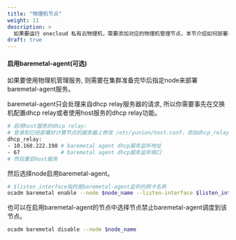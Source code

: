 ```yaml
---
title: "物理机节点"
weight: 11
description: >
  如果要运行 onecloud 私有云物理机，需要添加对应的物理机管理节点，本节介绍如何部署相应组件
draft: true
---
```


#### 启用baremetal-agent(可选)

如果要使用物理机管理服务, 则需要在集群准备完毕后指定node来部署baremetal-agent服务。

baremetal-agent只会处理来自dhcp relay服务器的请求, 所以你需要事先在交换机配置dhcp relay或者使用host服务的dhcp relay功能。

```bash
# 启用host服务的dhcp relay:
# 登录到已经部署好计算节点的服务器上修改 /etc/yunion/host.conf，添加dhcp_relay配置项：
dhcp_relay:
- 10.168.222.198 # baremetal agent dhcp服务监听地址
- 67             # baremetal agent dhcp服务监听端口
# 然后重启host服务
```

然后选择node启用baremetal-agent。
```bash
# $listen_interface指的是baremetal-agent监听的网卡名称
ocadm baremetal enable --node $node_name --listen-interface $listen_interface
```

也可以在启用baremetal-agent的节点中选择节点禁止baremetal-agent调度到该节点。
```bash
ocadm baremetal disable --node $node_name
```



